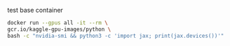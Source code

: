 
test base container

```bash
docker run --gpus all -it --rm \
gcr.io/kaggle-gpu-images/python \
bash -c "nvidia-smi && python3 -c 'import jax; print(jax.devices())'"
```